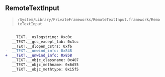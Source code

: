 ## RemoteTextInput

> `/System/Library/PrivateFrameworks/RemoteTextInput.framework/RemoteTextInput`

```diff

   __TEXT.__oslogstring: 0xc0c
   __TEXT.__gcc_except_tab: 0x1cc
   __TEXT.__dlopen_cstrs: 0xf6
-  __TEXT.__unwind_info: 0x848
+  __TEXT.__unwind_info: 0x858
   __TEXT.__objc_classname: 0x407
   __TEXT.__objc_methname: 0x6d55
   __TEXT.__objc_methtype: 0x15f5

```

